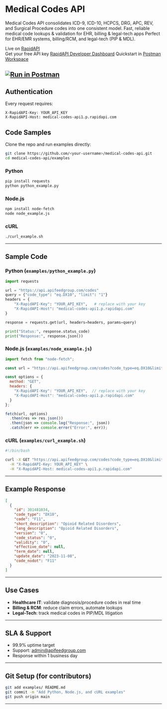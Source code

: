 # Medical Codes API 
Medical Codes API consolidates ICD-9, ICD-10, HCPCS, DRG, APC, REV, and Surgical Procedure codes into one consistent model. Fast, reliable medical code lookups &amp; validation for EHR, billing &amp; legal-tech apps
Perfect for EHR/EMR systems, billing/RCM, and legal-tech (PIP & MDL).

Live on [RapidAPI](https://rapidapi.com/api-feed-group-api-feed-group-default/api/medical-codes-api1)  
Get your free API key [RapidAPI Developer Dashboard](https://rapidapi.com/developer/dashboard)
Quickstart in [Postman Workspace](https://www.postman.com/<your-username>/workspace/medical-codes-api/overview)

[![Run in Postman](https://run.pstmn.io/button.svg)](https://www.postman.com/<your-username>/workspace/medical-codes-api/overview)
---
## Authentication
Every request requires:
```http
X-RapidAPI-Key: YOUR_API_KEY
X-RapidAPI-Host: medical-codes-api1.p.rapidapi.com
```
## Code Samples

Clone the repo and run examples directly:

```bash
git clone https://github.com/<your-username>/medical-codes-api.git
cd medical-codes-api/examples
```

### Python
```bash
pip install requests
python python_example.py
```

### Node.js
```bash
npm install node-fetch
node node_example.js
```

### cURL
```bash
./curl_example.sh
```

---

## Sample Code

### Python (`examples/python_example.py`)
```python
import requests

url = "https://api.apifeedgroup.com/codes"
query = {"code_type": "eq.DX10", "limit": "1"}
headers = {
    "X-RapidAPI-Key": "YOUR_API_KEY",   # replace with your key
    "X-RapidAPI-Host": "medical-codes-api1.p.rapidapi.com"
}

response = requests.get(url, headers=headers, params=query)

print("Status:", response.status_code)
print("Response:", response.json())
```

### Node.js (`examples/node_example.js`)
```javascript
import fetch from "node-fetch";

const url = "https://api.apifeedgroup.com/codes?code_type=eq.DX10&limit=1";

const options = {
  method: "GET",
  headers: {
    "X-RapidAPI-Key": "YOUR_API_KEY",  // replace with your key
    "X-RapidAPI-Host": "medical-codes-api1.p.rapidapi.com"
  }
};

fetch(url, options)
  .then(res => res.json())
  .then(json => console.log("Response:", json))
  .catch(err => console.error("Error:", err));
```

### cURL (`examples/curl_example.sh`)
```bash
#!/bin/bash

curl -X GET "https://api.apifeedgroup.com/codes?code_type=eq.DX10&limit=1" \
  -H "X-RapidAPI-Key: YOUR_API_KEY" \
  -H "X-RapidAPI-Host: medical-codes-api1.p.rapidapi.com"
```

---

## Example Response

```json
[
  {
    "id": 301481034,
    "code_type": "DX10",
    "code": "F11",
    "short_description": "Opioid Related Disorders",
    "long_description": "Opioid Related Disorders",
    "version": "0",
    "code_status": "0",
    "validity": "0",
    "effective_date": null,
    "term_date": null,
    "update_date": "2023-11-08",
    "code_nodot": "F11"
  }
]
```

---

## Use Cases

- **Healthcare IT**: validate diagnosis/procedure codes in real time  
- **Billing & RCM**: reduce claim errors, automate lookups  
- **Legal-Tech**: track medical codes in PIP/MDL litigation  

---

## SLA & Support

- 99.9% uptime target  
- Support: admin@apifeedgroup.com  
- Response within 1 business day  

---

## Git Setup (for contributors)

```bash
git add examples/ README.md
git commit -m "Add Python, Node.js, and cURL examples"
git push origin main
```

---
